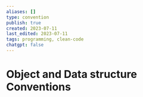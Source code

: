 ```yaml
---
aliases: []
type: convention
publish: true
created: 2023-07-11
last_edited: 2023-07-11
tags: programming, clean-code
chatgpt: false
---
```

# Object and Data structure Conventions

